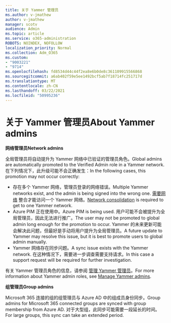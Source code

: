 ```yaml
---
title: 关于 Yammer 管理员
ms.author: v-jmathew
author: v-jmathew
manager: scotv
audience: Admin
ms.topic: article
ms.service: o365-administration
ROBOTS: NOINDEX, NOFOLLOW
localization_priority: Normal
ms.collection: Adm_O365
ms.custom:
- "9003221"
- "9714"
ms.openlocfilehash: fd8534d44c44f2ea8e6b0de8c361109915566868
ms.sourcegitcommit: a6ab402f59e5ee1492bcf5ab7f18714fc251717d
ms.translationtype: MT
ms.contentlocale: zh-CN
ms.lasthandoff: 03/22/2021
ms.locfileid: "50995236"
---
```

# <a name="about-yammer-admins"></a><span data-ttu-id="50a39-102">关于 Yammer 管理员</span><span class="sxs-lookup"><span data-stu-id="50a39-102">About Yammer admins</span></span>

<span data-ttu-id="50a39-103">**网络管理员**</span><span class="sxs-lookup"><span data-stu-id="50a39-103">**Network admins**</span></span>

<span data-ttu-id="50a39-104">全局管理员将自动提升为 Yammer 网络中已验证的管理员角色。</span><span class="sxs-lookup"><span data-stu-id="50a39-104">Global admins are automatically promoted to the Verified Admin role in a Yammer network.</span></span> <span data-ttu-id="50a39-105">在下列情况下，此升级可能不会正确发生：</span><span class="sxs-lookup"><span data-stu-id="50a39-105">In the following cases, this promotion may not occur correctly:</span></span>

- <span data-ttu-id="50a39-106">存在多个 Yammer 网络，管理员登录的网络错误。</span><span class="sxs-lookup"><span data-stu-id="50a39-106">Multiple Yammer networks exist, and the admin is being signed into the wrong one.</span></span> <span data-ttu-id="50a39-107">[需要网络](https://docs.microsoft.com/yammer/configure-your-yammer-network/consolidate-multiple-yammer-networks) 整合才能访问一个 Yammer 网络。</span><span class="sxs-lookup"><span data-stu-id="50a39-107">[Network consolidation](https://docs.microsoft.com/yammer/configure-your-yammer-network/consolidate-multiple-yammer-networks) is required to get to one Yammer network.</span></span>
- <span data-ttu-id="50a39-108">Azure PIM 正在使用中。</span><span class="sxs-lookup"><span data-stu-id="50a39-108">Azure PIM is being used.</span></span> <span data-ttu-id="50a39-109">用户可能不会被提升为全局管理员，因此无法进行推广。</span><span class="sxs-lookup"><span data-stu-id="50a39-109">The user may not be promoted to global admin long enough for the promotion to occur.</span></span> <span data-ttu-id="50a39-110">Yammer 的未来更新可能会解决此问题，但最好是手动将用户提升为全局管理员。</span><span class="sxs-lookup"><span data-stu-id="50a39-110">A future update to Yammer may resolve this issue, but it is best to promote users to global admin manually.</span></span>
- <span data-ttu-id="50a39-111">Yammer 网络存在同步问题。</span><span class="sxs-lookup"><span data-stu-id="50a39-111">A sync issue exists with the Yammer network.</span></span> <span data-ttu-id="50a39-112">在这种情况下，需要进一步调查需要支持请求。</span><span class="sxs-lookup"><span data-stu-id="50a39-112">In this case a support request will be required for further investigation.</span></span>

<span data-ttu-id="50a39-113">有关 Yammer 管理员角色的信息，请参阅 [管理 Yammer 管理员](https://docs.microsoft.com/yammer/manage-yammer-users/manage-yammer-admins)。</span><span class="sxs-lookup"><span data-stu-id="50a39-113">For more information about Yammer admin roles, see [Manage Yammer admins](https://docs.microsoft.com/yammer/manage-yammer-users/manage-yammer-admins).</span></span>

<span data-ttu-id="50a39-114">**组管理员**</span><span class="sxs-lookup"><span data-stu-id="50a39-114">**Group admins**</span></span>

<span data-ttu-id="50a39-115">Microsoft 365 连接的组的组管理员与 Azure AD 中的组成员身份同步。</span><span class="sxs-lookup"><span data-stu-id="50a39-115">Group admins for Microsoft 365 connected groups are synced with group membership from Azure AD.</span></span> <span data-ttu-id="50a39-116">对于大型组，此同步可能需要一段延长的时间。</span><span class="sxs-lookup"><span data-stu-id="50a39-116">For large groups, this sync can take an extended period.</span></span>
